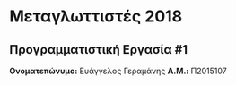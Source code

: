 # Μεταγλωττιστές 2018
## Προγραμματιστική Εργασία #1

**Ονοματεπώνυμο:** Ευάγγελος Γεραμάνης
**Α.Μ.:** Π2015107


